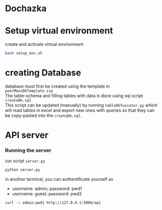 # Dochazka

# Setup virtual environment
create and activate virtual environment
```bash
bash setup_env.sh
```

# creating Database
database must first be created using the template in `poorMansDbTemplate.zip`\
The table-schema and filling tables with data is done using sql script `createDb.sql`\
This script can be updated (manually) by running `tableObfuscator.py` which will read tables in excel and export new ones with queries so that they can be copy-pasted into the `createDb.sql`.



# API server
### Running the server
run script `server.py`
```python
python server.py
```

in another terminal, you can authentificate yourself as
- username: admin; password: pwd1
- username: guest; password: pwd2
```bash
curl -u admin:pwd1 http://127.0.0.1:5000/api
```

